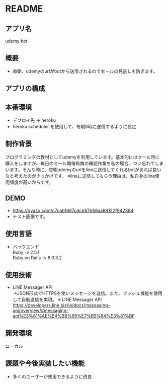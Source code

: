 # README 

## アプリ名  

udemy bot
  
  
## 概要  
  
- 毎朝、udemyのurlがbotから送信されるのでセールの見逃しを防ぎます。

    
    
## アプリの構成    
    
  
  
  
## 本番環境  
  
- デプロイ先 → heroku  
- heroku scheduler を使用して、毎朝8時に送信するように設定 
  
  
## 制作背景

プログラミングの教材としてudemyを利用しています。基本的にはセール時に購入をしますが、毎日のセール開催有無の確認作業を私の場合、つい忘れてしまいます。そんな時に、毎朝udemyのurlをlineに送信してくれるbotがあれば良いなと考えたのがきっかけです。
※lineに送信してもらう理由は、私自身のline使用頻度が高いからです。


## DEMO

- https://gyazo.com/c7cabf697cdcb87b88aa88122f942384
- テスト画像です。

## 使用言語

- バックエンド  
Ruby -v 2.5.1  
Ruby on Rails -v 6.0.3.2  


## 使用技術

- LINE Messager API  
→JSON形式でHTTPSを使いメッセージを送信。また、プッシュ機能を使用して自動送信を実現。
※ LINE Messager API
https://developers.line.biz/ja/docs/messaging-api/overview/#messaging-api%E3%81%AE%E4%BB%95%E7%B5%84%E3%81%BF

## 開発環境

ローカル


## 課題や今後実装したい機能

- 多くのユーザーが使用できるように改良
